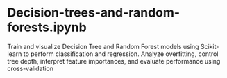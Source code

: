 # Decision-trees-and-random-forests.ipynb
Train and visualize Decision Tree and Random Forest models using Scikit-learn to perform classification and regression. Analyze overfitting, control tree depth, interpret feature importances, and evaluate performance using cross-validation
